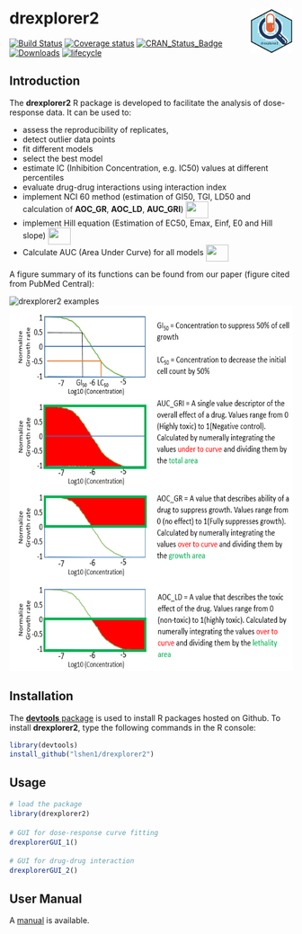 
# drexplorer2 <img src="man/figures/logo.png" align="right" height="80px"/>

[![Build
Status](https://travis-ci.org/tidymodels/recipes.svg?branch=master)](https://travis-ci.org/tidymodels/recipes)
[![Coverage
status](https://codecov.io/gh/tidymodels/recipes/branch/master/graph/badge.svg)](https://codecov.io/github/tidymodels/recipes?branch=master)
[![CRAN\_Status\_Badge](http://www.r-pkg.org/badges/version/recipes)](http://cran.r-project.org/web/packages/recipes)
[![Downloads](http://cranlogs.r-pkg.org/badges/recipes)](http://cran.rstudio.com/package=recipes)
[![lifecycle](https://img.shields.io/badge/lifecycle-maturing-blue.svg)](https://www.tidyverse.org/lifecycle/#maturing)


## Introduction

The **drexplorer2** R package is developed to facilitate the analysis of dose-response data. It can be used to:

* assess the reproducibility of replicates, 
* detect outlier data points
* fit different models
* select the best model
* estimate IC (Inhibition Concentration, e.g. IC50) values at different percentiles
* evaluate drug-drug interactions using interaction index
* implement NCI 60 method (estimation of GI50, TGI, LD50 and calculation of **AOC_GR**, **AOC_LD**, **AUC_GRI**) <img src="https://raw.githubusercontent.com/nickytong/drexplorer/master/inst/doc/new.jpg" align="center" height="30" width="40"/>
* implement Hill equation (Estimation of EC50, Emax, Einf, E0 and Hill slope) <img src="https://raw.githubusercontent.com/nickytong/drexplorer/master/inst/doc/new.jpg" align="center" height="30" width="40"/>
* Calculate AUC (Area Under Curve) for all models <img src="https://raw.githubusercontent.com/nickytong/drexplorer/master/inst/doc/new.jpg" align="center" height="30" width="40"/>

A figure summary of its functions can be found from our paper (figure cited from PubMed Central):

<img src="https://www.ncbi.nlm.nih.gov/pmc/articles/PMC4426846/bin/btv028f1p.jpg" alt="drexplorer2 examples" width="650" height="450" />

<img src="./man/figures/aoc.png" alt="AOC" width="650" height="650" />

## Installation

The [**devtools** package](http://cran.r-project.org/web/packages/devtools/index.html) is used to install R packages hosted on Github. To install **drexplorer2**, type the following commands in the R console:

```r
library(devtools)
install_github("lshen1/drexplorer2")
```

## Usage
```r
# load the package
library(drexplorer2)
	
# GUI for dose-response curve fitting
drexplorerGUI_1()
	
# GUI for drug-drug interaction
drexplorerGUI_2()
``` 

## User Manual
A [manual](http://htmlpreview.github.io/?https://github.com/lshen1/drexplorer2/blob/master/docs/index.html) is available.



